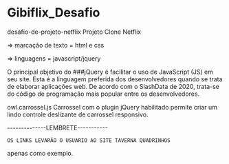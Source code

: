 # Gibiflix_Desafio
desafio-de-projeto-netflix
Projeto Clone Netflix

=> marcação de texto = html e css

=> linguagens = javascript/jquery

O principal objetivo do ###jQuery é facilitar o uso de JavaScript (JS) 
em seu site.
 Esta é a linguagem preferida dos desenvolvedores quando se trata de elaborar
 aplicações web.
 De acordo com o SlashData de 2020, trata-se do código de programação
 mais popular entre os desenvolvedores.

owl.carrossel.js
Carrossel com o plugin jQuery habilitado permite 
criar um lindo controle 
deslizante de carrossel responsivo.


--------------LEMBRETE-----------

	OS LINKS LEVARÃO O USUARIO AO SITE TAVERNA QUADRINHOS
apenas como exemplo. 
